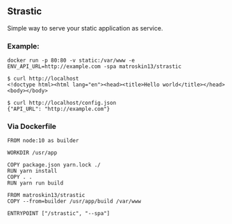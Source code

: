 ## Strastic

Simple way to serve your static application as service.

### Example:

```
docker run -p 80:80 -v static:/var/www -e ENV_API_URL=http://example.com -spa matroskin13/strastic
```


```
$ curl http://localhost
<!doctype html><html lang="en"><head><title>Hello world</title></head><body></body>
```

```
$ curl http://localhost/config.json
{"API_URL": "http://example.com"}
```

### Via Dockerfile

```
FROM node:10 as builder

WORKDIR /usr/app

COPY package.json yarn.lock ./
RUN yarn install
COPY . .
RUN yarn run build

FROM matroskin13/strastic
COPY --from=builder /usr/app/build /var/www

ENTRYPOINT ["/strastic", "--spa"]
```

